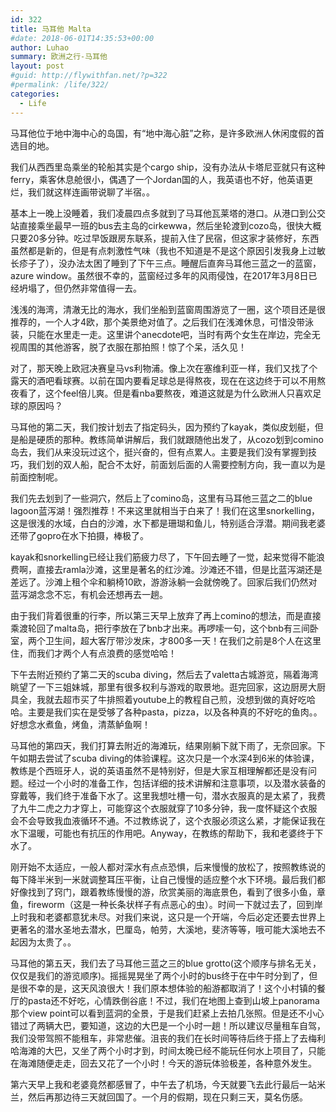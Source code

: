 ```yaml
---
id: 322
title: 马耳他 Malta
#date: 2018-06-01T14:35:53+00:00
author: Luhao
summary: 欧洲之行-马耳他
layout: post
#guid: http://flywithfan.net/?p=322
#permalink: /life/322/
categories:
  - Life
---
```

马耳他位于地中海中心的岛国，有“地中海心脏”之称，是许多欧洲人休闲度假的首选目的地。

我们从西西里岛乘坐的轮船其实是个cargo ship，没有办法从卡塔尼亚就只有这种ferry，乘客休息舱很小，偶遇了一个Jordan国的人，我英语也不好，他英语更烂，我们就这样连画带说聊了半宿。。

基本上一晚上没睡着，我们凌晨四点多就到了马耳他瓦莱塔的港口。从港口到公交站直接乘坐最早一班的bus去主岛的cirkewwa，然后坐轮渡到cozo岛，很快大概只要20多分钟。吃过早饭跟房东联系，提前入住了民宿，但这家才装修好，东西虽然都是新的，但是有点刺激性气味（我也不知道是不是这个原因引发我身上过敏长疹子了），没办法太困了睡到了下午三点。睡醒后直奔马耳他三蓝之一的蓝窗，azure window。虽然很不幸的，蓝窗经过多年的风雨侵蚀，在2017年3月8日已经坍塌了，但仍然非常值得一去。

浅浅的海湾，清澈无比的海水，我们坐船到蓝窗周围游览了一圈，这个项目还是很推荐的，一个人才4欧，那个美景绝对值了。之后我们在浅滩休息，可惜没带泳装，只能在水里走一走。这里讲个anecdote吧，当时有两个女生在岸边，完全无视周围的其他游客，脱了衣服在那拍照！惊了个呆，活久见！

对了，那天晚上欧冠决赛皇马vs利物浦。像上次在塞维利亚一样，我们又找了个露天的酒吧看球赛。以前在国内要看足球总是得熬夜，现在在这边终于可以不用熬夜看了，这个feel倍儿爽。但是看nba要熬夜，难道这就是为什么欧洲人只喜欢足球的原因吗？

马耳他的第二天，我们按计划去了指定码头，因为预约了kayak，类似皮划艇，但是船是硬质的那种。教练简单讲解后，我们就跟随他出发了，从cozo划到comino岛去，我们从来没玩过这个，挺兴奋的，但有点累人。主要是我们没有掌握到技巧，我们划的双人船，配合不太好，前面划后面的人需要控制方向，我一直以为是前面控制呢。

我们先去划到了一些洞穴，然后上了comino岛，这里有马耳他三蓝之二的blue lagoon蓝泻湖！强烈推荐！不来这里就相当于白来了！我们在这里snorkelling，这是很浅的水域，白白的沙滩，水下都是珊瑚和鱼儿，特别适合浮潜。期间我老婆还带了gopro在水下拍摄，棒极了。

kayak和snorkelling已经让我们筋疲力尽了，下午回去睡了一觉，起来觉得不能浪费啊，直接去ramla沙滩，这里是著名的红沙滩。沙滩还不错，但是比蓝泻湖还是差远了。沙滩上租个伞和躺椅10欧，游游泳躺一会就傍晚了。回家后我们仍然对蓝泻湖念念不忘，有机会还想再去一趟。

由于我们背着很重的行李，所以第三天早上放弃了再上comino的想法，而是直接乘渡轮回了malta岛，把行李放在了bnb才出来。再啰嗦一句，这个bnb有三间卧室，两个卫生间，超大客厅带沙发床，才800多一天！在我们之前是8个人在这里住，而我们才两个人有点浪费的感觉哈哈！

下午去附近预约了第二天的scuba diving，然后去了valetta古城游览，隔着海湾眺望了一下三姐妹城，那里有很多权利与游戏的取景地。逛完回家，这边厨房大厨具全，我就去超市买了牛排照着youtube上的教程自己煎，没想到做的真好吃哈哈。主要是我们实在是受够了各种pasta，pizza，以及各种真的不好吃的鱼肉。。好想念水煮鱼，烤鱼，清蒸鲈鱼啊！

马耳他的第四天，我们打算去附近的海滩玩，结果刚躺下就下雨了，无奈回家。下午如期去尝试了scuba diving的体验课程。这次只是一个水深4到6米的体验课，教练是个西班牙人，说的英语虽然不是特别好，但是大家互相理解都还是没有问题。经过一个小时的准备工作，包括详细的技术讲解和注意事项，以及潜水装备的穿戴等，我们终于准备下水了。这里我想吐槽一句，潜水衣服真的是太紧了，我费了九牛二虎之力才穿上，可能穿这个衣服就穿了10多分钟，我一度怀疑这个衣服会不会导致我血液循环不通。不过教练说了，这个衣服必须这么紧，才能保证我在水下温暖，可能也有抗压的作用吧。Anyway，在教练的帮助下，我和老婆终于下水了。

刚开始不太适应，一般人都对深水有点点恐惧，后来慢慢的放松了，按照教练说的每下降半米到一米就调整耳压平衡，让自己慢慢的适应整个水下环境。最后我们都好像找到了窍门，跟着教练慢慢的游，欣赏美丽的海底景色，看到了很多小鱼，章鱼，fireworm（这是一种长条状样子有点恶心的虫）。时间一下就过去了，回到岸上时我和老婆都意犹未尽。对我们来说，这只是一个开端，今后必定还要去世界上更著名的潜水圣地去潜水，巴厘岛，帕劳，大溪地，斐济等等，哦可能大溪地去不起因为太贵了。。

马耳他的第五天，我们去了马耳他三蓝之三的blue grotto(这个顺序与排名无关，仅仅是我们的游览顺序)。摇摇晃晃坐了两个小时的bus终于在中午时分到了，但是很不幸的是，这天风浪很大！我们原本想体验的船游都取消了！这个小村镇的餐厅的pasta还不好吃，心情跌倒谷底！不过，我们在地图上查到山坡上panorama那个view point可以看到蓝洞的全景，于是我们赶紧上去拍几张照。但是还不小心错过了两辆大巴，要知道，这边的大巴是一个小时一趟！所以建议尽量租车自驾，我们没带驾照不能租车，非常悲催。沮丧的我们在长时间等待后终于搭上了去梅利哈海滩的大巴，又坐了两个小时才到，时间太晚已经不能玩任何水上项目了，只能在海滩随便走走，回去又花了一个小时！今天的游玩体验极差，各种意外发生。

第六天早上我和老婆竟然都感冒了，中午去了机场，今天就要飞去此行最后一站米兰，然后再那边待三天就回国了。一个月的假期，现在只剩三天，莫名伤感。